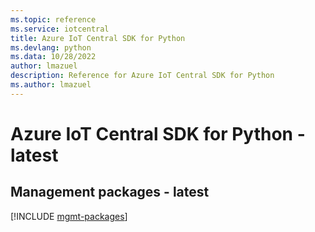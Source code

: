 ```yaml
---
ms.topic: reference
ms.service: iotcentral
title: Azure IoT Central SDK for Python
ms.devlang: python
ms.data: 10/28/2022
author: lmazuel
description: Reference for Azure IoT Central SDK for Python
ms.author: lmazuel
---
```

# Azure IoT Central SDK for Python - latest

## Management packages - latest
[!INCLUDE [mgmt-packages](iot-central-mgmt-index.md)]